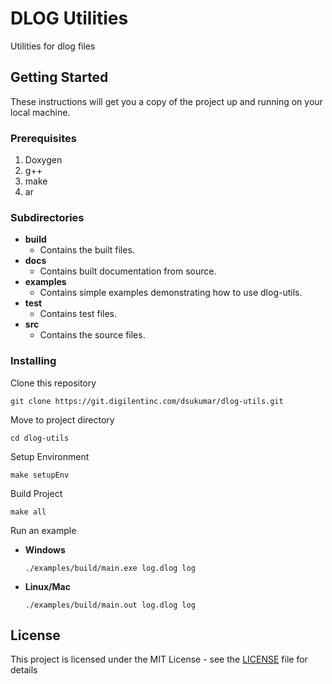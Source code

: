 # DLOG Utilities

Utilities for dlog files

## Getting Started

These instructions will get you a copy of the project up and running on your local machine.

### Prerequisites

1. Doxygen
2. g++
3. make
4. ar

### Subdirectories
* **build**
  * Contains the built files.
* **docs**
  * Contains built documentation from source.
* **examples**
  * Contains simple examples demonstrating how to use dlog-utils.
* **test**
  * Contains test files.
* **src**
  * Contains the source files.

### Installing

Clone this repository

```
git clone https://git.digilentinc.com/dsukumar/dlog-utils.git
```

Move to project directory

```
cd dlog-utils
```

Setup Environment

```
make setupEnv
```

Build Project

```
make all
```

Run an example

* **Windows**

  ```
  ./examples/build/main.exe log.dlog log
  ```
* **Linux/Mac**

  ```
  ./examples/build/main.out log.dlog log
  ```

## License

This project is licensed under the MIT License - see the [LICENSE](LICENSE) file for details